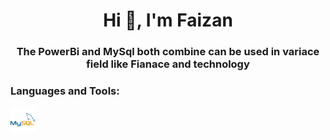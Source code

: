 <h1 align="center">Hi 👋, I'm Faizan</h1>
<h3 align="center">The PowerBi and MySql both combine can be used in variace field like Fianace and technology</h3>


<h3 align="left">Languages and Tools:</h3>
<p align="left"> <a href="https://www.mysql.com/" target="_blank" rel="noreferrer"> <img src="https://raw.githubusercontent.com/devicons/devicon/master/icons/mysql/mysql-original-wordmark.svg" alt="mysql" width="40" height="40"/> </a> </p>
